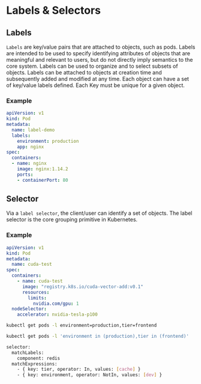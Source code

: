 # Labels & Selectors

## Labels

```Labels``` are key/value pairs that are attached to objects, such as pods.
Labels are intended to be used to specify identifying attributes of objects that are meaningful and relevant to users,
but do not directly imply semantics to the core system.
Labels can be used to organize and to select subsets of objects.
Labels can be attached to objects at creation time and subsequently added and modified at any time.
Each object can have a set of key/value labels defined.
Each Key must be unique for a given object.

### Example

```yml
apiVersion: v1
kind: Pod
metadata:
  name: label-demo
  labels:
    environment: production
    app: nginx
spec:
  containers:
  - name: nginx
    image: nginx:1.14.2
    ports:
    - containerPort: 80
```

## Selector

Via a ```label selector```, the client/user can identify a set of objects.
The label selector is the core grouping primitive in Kubernetes.

### Example

```yml
apiVersion: v1
kind: Pod
metadata:
  name: cuda-test
spec:
  containers:
    - name: cuda-test
      image: "registry.k8s.io/cuda-vector-add:v0.1"
      resources:
        limits:
          nvidia.com/gpu: 1
  nodeSelector:
    accelerator: nvidia-tesla-p100
```

```sh
kubectl get pods -l environment=production,tier=frontend
```

```sh
kubectl get pods -l 'environment in (production),tier in (frontend)'
```

```sh
selector:
  matchLabels:
    component: redis
  matchExpressions:
    - { key: tier, operator: In, values: [cache] }
    - { key: environment, operator: NotIn, values: [dev] }
```
